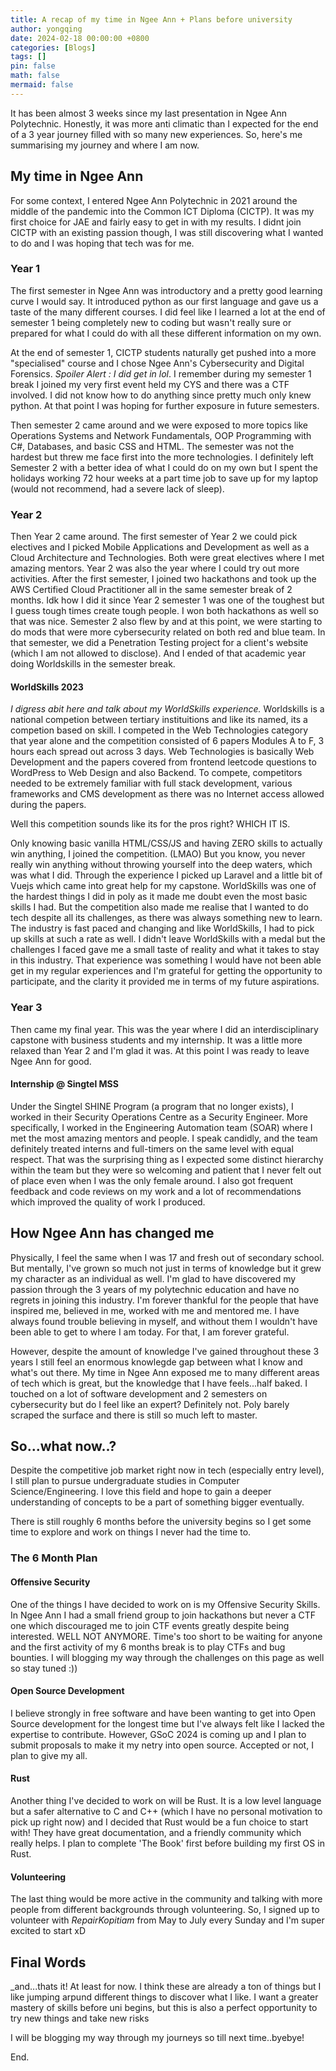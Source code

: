 ```yaml
---
title: A recap of my time in Ngee Ann + Plans before university
author: yongqing
date: 2024-02-18 00:00:00 +0800
categories: [Blogs]
tags: []
pin: false
math: false
mermaid: false
---
```


It has been almost 3 weeks since my last presentation in Ngee Ann Polytechnic. Honestly, it was more anti climatic than I expected for the end of a 3 year journey filled with so many new experiences. So, here's me summarising my journey and where I am now. 

## My time in Ngee Ann

For some context, I entered Ngee Ann Polytechnic in 2021 around the middle of the pandemic into the Common ICT Diploma (CICTP). It was my first choice for JAE and fairly easy to get in with my results. I didnt join CICTP with an existing passion though, I was still discovering what I wanted to do and I was hoping that tech was for me. 

### Year 1

The first semester in Ngee Ann was introductory and a pretty good learning curve I would say. It introduced python as our first language and gave us a taste of the many different courses. I did feel like I learned a lot at the end of semester 1 being completely new to coding but wasn't really sure or prepared for what I could do with all these different information on my own.

At the end of semester 1, CICTP students naturally get pushed into a more "specialised" course and I chose Ngee Ann's Cybersecurity and Digital Forensics. 
_Spoiler Alert : I did get in lol_. I remember during my semester 1 break I joined my very first event held my CYS and there was a CTF involved. I did not know how to do anything since pretty much only knew python. At that point I was hoping for further exposure in future semesters.

Then semester 2 came around and we were exposed to more topics like Operations Systems and Network Fundamentals, OOP Programming with C#, Databases, and basic CSS and HTML. The semester was not the hardest but threw me face first into the more technologies.
I definitely left Semester 2 with a better idea of what I could do on my own but I spent the holidays working 72 hour weeks at a part time job to save up for my laptop (would not recommend, had a severe lack of sleep).

### Year 2

Then Year 2 came around.  The first semester of Year 2 we could pick electives and I picked Mobile Applications and Development as well as a Cloud Architecture and Technologies. Both were great electives where I met amazing mentors. Year 2 was also the year where I could try out more activities. After the first semester, I joined two hackathons and took up the AWS Certified Cloud Practitioner all in the same semester break of 2 months. Idk how I did it since Year 2 semester 1 was one of the toughest but I guess tough times create tough people. I won both hackathons as well so that was nice. Semester 2 also flew by and at this point, we were starting to do mods that were more cybersecurity related on both red and blue team. In that semester, we did a Penetration Testing project for a client's website (which I am not allowed to disclose). And I ended of that academic year doing Worldskills in the semester break.

#### WorldSkills 2023 

_I digress abit here and talk about my WorldSkills experience._
Worldskills is a national competion between tertiary instituitions and like its named, its a competion based on skill. I competed in the Web Technologies category that year alone and the competition consisted of 6 papers Modules A to F, 3 hours each spread out across 3 days. Web Technologies is basically Web Development and the papers covered from frontend leetcode questions to WordPress to Web Design and also Backend. To compete, competitors needed to be extremely familiar with full stack development, various frameworks and CMS development as there was no Internet access allowed during the papers.

Well this competition sounds like its for the pros right? WHICH IT IS.

Only knowing basic vanilla HTML/CSS/JS and having ZERO skills to actually win anything, I joined the competition. (LMAO) But you know, you never really win anything without throwing yourself into the deep waters, which was what I did. Through the experience I picked up Laravel and a little bit of Vuejs which came into great help for my capstone. WorldSkills was one of the hardest things I did in poly as it made me doubt even the most basic skills I had. But the competition also made me realise that I wanted to do tech despite all its challenges, as there was always something new to learn. The industry is fast paced and changing and like WorldSkills, I had to pick up skills at such a rate as well. I didn't leave WorldSkills with a medal but the challenges I faced gave me a small taste of reality and what it takes to stay in this industry. That experience was something I would have not been able get in my regular experiences and I'm grateful for getting the opportunity to participate, and the clarity it provided me in terms of my future aspirations.

### Year 3

Then came my final year. This was the year where I did an interdisciplinary capstone with business students and my internship. It was a little more relaxed than Year 2 and I'm glad it was. At this point I was ready to leave Ngee Ann for good. 

#### Internship @ Singtel MSS

Under the Singtel SHINE Program (a program that no longer exists), I worked in their Security Operations Centre as a Security Engineer. More specifically, I worked in the Engineering Automation team (SOAR) where I met the most amazing mentors and people. I speak candidly, and the team definitely treated interns and full-timers on the same level with equal respect. That was the surprising thing as I expected some distinct hierarchy within the team but they were so welcoming and patient that I never felt out of place even when I was the only female around. I also got frequent feedback and code reviews on my work and a lot of recommendations which improved the quality of work I produced.

## How Ngee Ann has changed me

Physically, I feel the same when I was 17 and fresh out of secondary school. But mentally,  I've grown so much not just in terms of knowledge but it grew my character as an individual as well. I'm glad to have discovered my passion through the 3 years of my polytechnic education and have no regrets in joining this industry. I'm forever thankful for the people that have inspired me, believed in me, worked with me and mentored me. I have always found trouble believing in myself, and without them I wouldn't have been able to get to where I am today. For that, I am forever grateful.

However, despite the amount of knowledge I've gained throughout these 3 years I still feel an enormous knowlegde gap between what I know and what's out there. My time in Ngee Ann exposed me to many different areas of tech which is great, but the knowledge that I have feels...half baked. I touched on a lot of software development and 2 semesters on cybersecurity but do I feel like an expert? Definitely not. Poly barely scraped the surface and there is still so much left to master.

## So...what now..?

Despite the competitive job market right now in tech (especially entry level), I still plan to pursue undergraduate studies in Computer Science/Engineering. I love this field and hope to gain a deeper understanding of concepts to be a part of something bigger eventually.

There is still roughly 6 months before the university begins so I get some time to explore and work on things I never had the time to.

### The 6 Month Plan

#### Offensive Security

One of the things I have decided to work on is my Offensive Security Skills. In Ngee Ann I had a small friend group to join hackathons but never a CTF one which discouraged me to join CTF events greatly despite being interested. WELL NOT ANYMORE. Time's too short to be waiting for anyone and the first activity of my 6 months break is to play CTFs and bug bounties. I will blogging my way through the challenges on this page as well so stay tuned :)) 

#### Open Source Development

I believe strongly in free software and have been wanting to get into Open Source development for the longest time but I've always felt like I lacked the expertise to contribute. However, GSoC 2024 is coming up and I plan to submit proposals to make it my netry into open source. Accepted or not, I plan to give my all.

#### Rust

Another thing I've decided to work on will be Rust. It is a low level language but a safer alternative to C and C++ (which I have no personal motivation to pick up right now) and I decided that Rust would be a fun choice to start with! They have great documentation, and a friendly community which really helps. I plan to complete 'The Book' first before building my first OS in Rust.

#### Volunteering
The last thing would be more active in the community and talking with more people from different backgrounds through volunteering. So, I signed up to volunteer with _RepairKopitiam_ from May to July every Sunday and I'm super excited to start xD

## Final Words 

_and...thats it! At least for now. I think these are already a ton of things but I like jumping arpund different things to discover what I like. I want a greater mastery of skills before uni begins, but this is also a perfect opportunity to try new things and take new risks

I will be blogging my way through my journeys so till next time..byebye!

End.